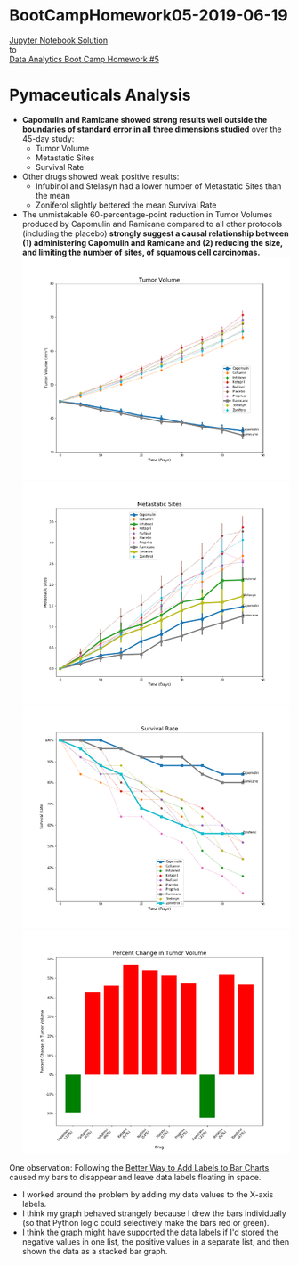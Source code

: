 # BootCampHomework05-2019-06-19

[Jupyter Notebook Solution](https://github.com/ekenigsberg/BootCampHomework05-2019-06-19/blob/master/Pymaceuticals.ipynb)<br/>
to<br/>
[Data Analytics Boot Camp Homework #5](https://github.com/the-Coding-Boot-Camp-at-UT/UTAMCB201904DATA3/tree/master/05-Matplotlib/Homework/Instructions)

# Pymaceuticals Analysis

* **Capomulin and Ramicane showed strong results well outside the boundaries of standard error in all three dimensions studied** over the 45-day study:
  * Tumor Volume
  * Metastatic Sites
  * Survival Rate
* Other drugs showed weak positive results:
  * Infubinol and Stelasyn had a lower number of Metastatic Sites than the mean
  * Zoniferol slightly bettered the mean Survival Rate
* The unmistakable 60-percentage-point reduction in Tumor Volumes produced by Capomulin and Ramicane compared to all other protocols (including the placebo) **strongly suggest a causal relationship between (1) administering Capomulin and Ramicane and (2) reducing the size, and limiting the number of sites, of squamous cell carcinomas.**
![Tumor Volume](https://github.com/ekenigsberg/BootCampHomework05-2019-06-19/blob/master/Pymaceuticals01-Tumor%20Volume.png)
![Metastatic Sites](https://github.com/ekenigsberg/BootCampHomework05-2019-06-19/blob/master/Pymaceuticals02-Metastatic%20Sites.png)
![Survival Rate](https://github.com/ekenigsberg/BootCampHomework05-2019-06-19/blob/master/Pymaceuticals03-Survival%20Rate.png)
![Percent Change in Tumor Volume](https://github.com/ekenigsberg/BootCampHomework05-2019-06-19/blob/master/Pymaceuticals04-Percent%20Change.png)

One observation:
Following the [Better Way to Add Labels to Bar Charts](http://composition.al/blog/2015/11/29/a-better-way-to-add-labels-to-bar-charts-with-matplotlib/) caused my bars to disappear and leave data labels floating in space.
* I worked around the problem by adding my data values to the X-axis labels.
* I think my graph behaved strangely because I drew the bars individually (so that Python logic could selectively make the bars red or green).
* I think the graph might have supported the data labels if I'd stored the negative values in one list, the positive values in a separate list, and then shown the data as a stacked bar graph.

